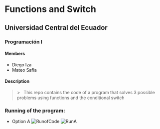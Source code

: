 # Functions and Switch 
## Universidad Central del Ecuador
### Programación I
#### Members
* Diego Iza
* Mateo Safla
#### Description
> &gt; &nbsp; This repo contains the code of a program that solves 3 possible problems using functions and the conditional switch
### Running of the program:
* Option A
![RunofCode](https://github.com/mateo1011s/JavaAndHTMLProject/assets/169929259/541ce438-fa41-4b84-a71e-5232246f8526)
![RunA](https://github.com/mateo1011s/JavaAndHTMLProject/assets/169929259/03c6aa3e-0163-419e-9e07-317f9c1bfd60)
